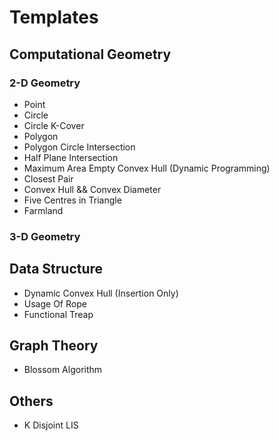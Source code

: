 Templates
=========

## Computational Geometry
### 2-D Geometry
* Point
* Circle
* Circle K-Cover
* Polygon
* Polygon Circle Intersection
* Half Plane Intersection
* Maximum Area Empty Convex Hull (Dynamic Programming)
* Closest Pair
* Convex Hull && Convex Diameter
* Five Centres in Triangle
* Farmland
### 3-D Geometry


## Data Structure
* Dynamic Convex Hull (Insertion Only)
* Usage Of Rope
* Functional Treap

## Graph Theory
* Blossom Algorithm

## Others
* K Disjoint LIS
